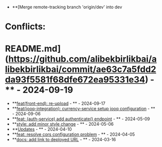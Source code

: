 * **[Merge remote-tracking branch 'origin/dev' into dev

# Conflicts:
#	README.md](https://github.com/alibekbirlikbai/alibekbirlikbai/commit/ae63c7a5fdd2da93f5581f68dfe672ea95331e34) - ** - 2024-09-19
* **[feat(front-end): re-upload](https://github.com/alibekbirlikbai/university-bachelor/commit/d6bddf0ce625bbc2882a7c122630615912c7fb81) - ** - 2024-09-17
* **[feat(jooq-integration): currency-service setup jooq configuration](https://github.com/alibekbirlikbai/microservice-expenses/commit/1bd69d192c3fa97a024ae322d9c3b1a413bd2d33) - ** - 2024-09-06
* **[feat: (auth-service) add authenticate() endpoint](https://github.com/alibekbirlikbai/jwt-backend/commit/77d7064f9091f6e135295ed44f203647ffcfdb84) - ** - 2024-05-09
* **[style: add minor style change](https://github.com/alibekbirlikbai/alibekbirlikbai.github.io/commit/b2fe42d2c721fbe6485dcb80d5f31c64091a34ea) - ** - 2024-05-06
* **[Updates](https://github.com/alibekbirlikbai/pastebin/commit/cc8addde9c7b162a693fcde84b5ce5b717a96e54) - ** - 2024-04-10
* **[feat: resolve cors configuration problem](https://github.com/alibekbirlikbai/pastebin-backend/commit/d3d1f3f2af371254075460dbf1be751d046866ab) - ** - 2024-04-05
* **[docs: add link to deployed URL](https://github.com/alibekbirlikbai/proxy-server/commit/150c67582b00233b8e7eb7b18a55e0e4f0f7efdc) - ** - 2024-03-16